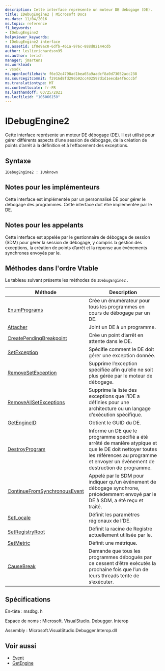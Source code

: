 ```yaml
---
description: Cette interface représente un moteur DE débogage (DE).
title: IDebugEngine2 | Microsoft Docs
ms.date: 11/04/2016
ms.topic: reference
f1_keywords:
- IDebugEngine2
helpviewer_keywords:
- IDebugEngine2 interface
ms.assetid: 1f0e9ac0-6dfb-461a-976c-888d82144cdb
author: leslierichardson95
ms.author: lerich
manager: jmartens
ms.workload:
- vssdk
ms.openlocfilehash: f6e32c4798ad1bea65a9aadcf8a0d73052acc238
ms.sourcegitcommit: f2916d8fd296b92cc402597d1d1eecda4f6cccbf
ms.translationtype: MT
ms.contentlocale: fr-FR
ms.lasthandoff: 03/25/2021
ms.locfileid: "105066150"
---
```

# <a name="idebugengine2"></a>IDebugEngine2
Cette interface représente un moteur DE débogage (DE). Il est utilisé pour gérer différents aspects d’une session de débogage, de la création de points d’arrêt à la définition et à l’effacement des exceptions.

## <a name="syntax"></a>Syntaxe

```
IDebugEngine2 : IUnknown
```

## <a name="notes-for-implementers"></a>Notes pour les implémenteurs
 Cette interface est implémentée par un personnalisé DE pour gérer le débogage des programmes. Cette interface doit être implémentée par le DE.

## <a name="notes-for-callers"></a>Notes pour les appelants
 Cette interface est appelée par le gestionnaire de débogage de session (SDM) pour gérer la session de débogage, y compris la gestion des exceptions, la création de points d’arrêt et la réponse aux événements synchrones envoyés par le.

## <a name="methods-in-vtable-order"></a>Méthodes dans l'ordre Vtable
 Le tableau suivant présente les méthodes de `IDebugEngine2` .

|Méthode|Description|
|------------|-----------------|
|[EnumPrograms](../../../extensibility/debugger/reference/idebugengine2-enumprograms.md)|Crée un énumérateur pour tous les programmes en cours de débogage par un DE.|
|[Attacher](../../../extensibility/debugger/reference/idebugengine2-attach.md)|Joint un DE à un programme.|
|[CreatePendingBreakpoint](../../../extensibility/debugger/reference/idebugengine2-creatependingbreakpoint.md)|Crée un point d’arrêt en attente dans le DE.|
|[SetException](../../../extensibility/debugger/reference/idebugengine2-setexception.md)|Spécifie comment le DE doit gérer une exception donnée.|
|[RemoveSetException](../../../extensibility/debugger/reference/idebugengine2-removesetexception.md)|Supprime l’exception spécifiée afin qu’elle ne soit plus gérée par le moteur de débogage.|
|[RemoveAllSetExceptions](../../../extensibility/debugger/reference/idebugengine2-removeallsetexceptions.md)|Supprime la liste des exceptions que l’IDE a définies pour une architecture ou un langage d’exécution spécifique.|
|[GetEngineID](../../../extensibility/debugger/reference/idebugengine2-getengineid.md)|Obtient le GUID du DE.|
|[DestroyProgram](../../../extensibility/debugger/reference/idebugengine2-destroyprogram.md)|Informe un DE que le programme spécifié a été arrêté de manière atypique et que le DE doit nettoyer toutes les références au programme et envoyer un événement de destruction de programme.|
|[ContinueFromSynchronousEvent](../../../extensibility/debugger/reference/idebugengine2-continuefromsynchronousevent.md)|Appelé par le SDM pour indiquer qu’un événement de débogage synchrone, précédemment envoyé par le DE à SDM, a été reçu et traité.|
|[SetLocale](../../../extensibility/debugger/reference/idebugengine2-setlocale.md)|Définit les paramètres régionaux de l’DE.|
|[SetRegistryRoot](../../../extensibility/debugger/reference/idebugengine2-setregistryroot.md)|Définit la racine de Registre actuellement utilisée par le.|
|[SetMetric](../../../extensibility/debugger/reference/idebugengine2-setmetric.md)|Définit une métrique.|
|[CauseBreak](../../../extensibility/debugger/reference/idebugengine2-causebreak.md)|Demande que tous les programmes débogués par ce cessent d’être exécutés la prochaine fois que l’un de leurs threads tente de s’exécuter.|

## <a name="requirements"></a>Spécifications
 En-tête : msdbg. h

 Espace de noms : Microsoft. VisualStudio. Debugger. Interop

 Assembly : Microsoft.VisualStudio.Debugger.Interop.dll

## <a name="see-also"></a>Voir aussi
- [Event](../../../extensibility/debugger/reference/idebugeventcallback2-event.md)
- [GetEngine](../../../extensibility/debugger/reference/idebugenginecreateevent2-getengine.md)
